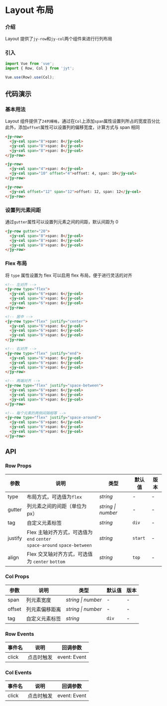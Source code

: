 # Layout 布局

### 介绍

Layout 提供了`jy-row`和`jy-col`两个组件来进行行列布局

### 引入

``` javascript
import Vue from 'vue';
import { Row, Col } from 'jyt';

Vue.use(Row).use(Col);
```

## 代码演示

### 基本用法

Layout 组件提供了`24列栅格`，通过在`Col`上添加`span`属性设置列所占的宽度百分比    
此外，添加`offset`属性可以设置列的偏移宽度，计算方式与 span 相同

```html
<jy-row>
  <jy-col span="8">span: 8</jy-col>
  <jy-col span="8">span: 8</jy-col>
  <jy-col span="8">span: 8</jy-col>
</jy-row>

<jy-row>
  <jy-col span="4">span: 4</jy-col>
  <jy-col span="10" offset="4">offset: 4, span: 10</jy-col>
</jy-row>

<jy-row>
  <jy-col offset="12" span="12">offset: 12, span: 12</jy-col>
</jy-row>
```

### 设置列元素间距

通过`gutter`属性可以设置列元素之间的间距，默认间距为 0

```html
<jy-row gutter="20">
  <jy-col span="8">span: 8</jy-col>
  <jy-col span="8">span: 8</jy-col>
  <jy-col span="8">span: 8</jy-col>
</jy-row>
```

### Flex 布局

将 `type` 属性设置为 flex 可以启用 flex 布局，便于进行灵活的对齐

```html
<!-- 左对齐 -->
<jy-row type="flex">
  <jy-col span="6">span: 6</jy-col>
  <jy-col span="6">span: 6</jy-col>
  <jy-col span="6">span: 6</jy-col>
</jy-row>

<!-- 居中 -->
<jy-row type="flex" justify="center">
  <jy-col span="6">span: 6</jy-col>
  <jy-col span="6">span: 6</jy-col>
  <jy-col span="6">span: 6</jy-col>
</jy-row>

<!-- 右对齐 -->
<jy-row type="flex" justify="end">
  <jy-col span="6">span: 6</jy-col>
  <jy-col span="6">span: 6</jy-col>
  <jy-col span="6">span: 6</jy-col>
</jy-row>

<!-- 两端对齐 -->
<jy-row type="flex" justify="space-between">
  <jy-col span="6">span: 6</jy-col>
  <jy-col span="6">span: 6</jy-col>
  <jy-col span="6">span: 6</jy-col>
</jy-row>

<!-- 每个元素的两侧间隔相等 -->
<jy-row type="flex" justify="space-around">
  <jy-col span="6">span: 6</jy-col>
  <jy-col span="6">span: 6</jy-col>
  <jy-col span="6">span: 6</jy-col>
</jy-row>
```

## API

### Row Props

| 参数 | 说明 | 类型 | 默认值 | 版本 |
|------|------|------|------|------|
| type | 布局方式，可选值为`flex` | *string* | - | - |
| gutter | 列元素之间的间距（单位为px） | *string \| number* | - | - |
| tag | 自定义元素标签 | *string* | `div` | - |
| justify | Flex 主轴对齐方式，可选值为 `end` `center` <br> `space-around` `space-between` | *string* | `start` | - |
| align | Flex 交叉轴对齐方式，可选值为 `center` `bottom` | *string* | `top` | - |

### Col Props

| 参数 | 说明 | 类型 | 默认值 | 版本 |
|------|------|------|------|------|
| span | 列元素宽度 | *string \| number* | - | - |
| offset | 列元素偏移距离 | *string \| number* | - | - |
| tag | 自定义元素标签 | *string* | `div` | - |

### Row Events

| 事件名 | 说明 | 回调参数 |
|------|------|------|
| click | 点击时触发 | event: Event |

### Col Events

| 事件名 | 说明 | 回调参数 |
|------|------|------|
| click | 点击时触发 | event: Event |
